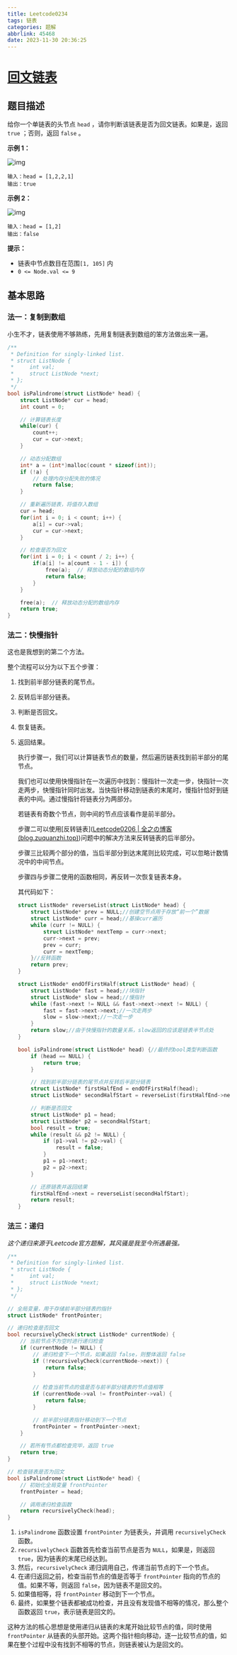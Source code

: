 ```yaml
---
title: Leetcode0234
tags: 链表
categories: 题解
abbrlink: 45468
date: 2023-11-30 20:36:25
---
```


# [回文链表](https://leetcode.cn/problems/palindrome-linked-list/)

## 题目描述

给你一个单链表的头节点 `head` ，请你判断该链表是否为回文链表。如果是，返回 `true` ；否则，返回 `false` 。

 <!--more-->

**示例 1：**

![img](https://assets.leetcode.com/uploads/2021/03/03/pal1linked-list.jpg)

```
输入：head = [1,2,2,1]
输出：true
```

**示例 2：**

![img](https://assets.leetcode.com/uploads/2021/03/03/pal2linked-list.jpg)

```
输入：head = [1,2]
输出：false
```

 

**提示：**

- 链表中节点数目在范围`[1, 105]` 内
- `0 <= Node.val <= 9`



## 基本思路

### 法一：复制到数组

小生不才，链表使用不够熟练，先用复制链表到数组的笨方法做出来一遍。

```c
/**
 * Definition for singly-linked list.
 * struct ListNode {
 *     int val;
 *     struct ListNode *next;
 * };
 */
bool isPalindrome(struct ListNode* head) {
    struct ListNode* cur = head;
    int count = 0;

    // 计算链表长度
    while(cur) {
        count++;
        cur = cur->next;
    }

    // 动态分配数组
    int* a = (int*)malloc(count * sizeof(int));
    if (!a) {
        // 处理内存分配失败的情况
        return false;
    }

    // 重新遍历链表，将值存入数组
    cur = head;
    for(int i = 0; i < count; i++) {
        a[i] = cur->val;
        cur = cur->next;
    }

    // 检查是否为回文
    for(int i = 0; i < count / 2; i++) {
        if(a[i] != a[count - 1 - i]) {
            free(a);  // 释放动态分配的数组内存
            return false;
        }
    }

    free(a);  // 释放动态分配的数组内存
    return true;
}

```

### 法二：快慢指针

这也是我想到的第二个方法。

整个流程可以分为以下五个步骤：

1. 找到前半部分链表的尾节点。

2. 反转后半部分链表。

3. 判断是否回文。

4. 恢复链表。

5. 返回结果。

   

   执行步骤一，我们可以计算链表节点的数量，然后遍历链表找到前半部分的尾节点。

   我们也可以使用快慢指针在一次遍历中找到：慢指针一次走一步，快指针一次走两步，快慢指针同时出发。当快指针移动到链表的末尾时，慢指针恰好到链表的中间。通过慢指针将链表分为两部分。

   若链表有奇数个节点，则中间的节点应该看作是前半部分。

   步骤二可以使用[反转链表]([Leetcode0206 | 全之の博客 (blog.zuquanzhi.top)](http://blog.zuquanzhi.top/2023/11/30/Leetcode0206/#more))问题中的解决方法来反转链表的后半部分。

   步骤三比较两个部分的值，当后半部分到达末尾则比较完成，可以忽略计数情况中的中间节点。

   步骤四与步骤二使用的函数相同，再反转一次恢复链表本身。

   其代码如下：

   ```c
   struct ListNode* reverseList(struct ListNode* head) {
       struct ListNode* prev = NULL;//创建空节点用于存放“前一个”数据
       struct ListNode* curr = head;//基操curr遍历
       while (curr != NULL) {
           struct ListNode* nextTemp = curr->next;
           curr->next = prev;
           prev = curr;
           curr = nextTemp;
       }//反转函数
       return prev;
   }
   
   struct ListNode* endOfFirstHalf(struct ListNode* head) {
       struct ListNode* fast = head;//块指针
       struct ListNode* slow = head;//慢指针
       while (fast->next != NULL && fast->next->next != NULL) {
           fast = fast->next->next;//一次走两步
           slow = slow->next;//一次走一步
       }
       return slow;//由于快慢指针的数量关系，slow返回的应该是链表半节点处
   }
   
   bool isPalindrome(struct ListNode* head) {//最终的bool类型判断函数
       if (head == NULL) {
           return true;
       }
   
       // 找到前半部分链表的尾节点并反转后半部分链表
       struct ListNode* firstHalfEnd = endOfFirstHalf(head);
       struct ListNode* secondHalfStart = reverseList(firstHalfEnd->next);
   
       // 判断是否回文
       struct ListNode* p1 = head;
       struct ListNode* p2 = secondHalfStart;
       bool result = true;
       while (result && p2 != NULL) {
           if (p1->val != p2->val) {
               result = false;
           }
           p1 = p1->next;
           p2 = p2->next;
       }
   
       // 还原链表并返回结果
       firstHalfEnd->next = reverseList(secondHalfStart);
       return result;
   }
   
   ```

   

   

### 法三：递归

*这个递归来源于Leetcode官方题解，其风骚是我至今所遇最强。*



```c
/**
 * Definition for singly-linked list.
 * struct ListNode {
 *     int val;
 *     struct ListNode *next;
 * };
 */

// 全局变量，用于存储前半部分链表的指针
struct ListNode* frontPointer;

// 递归检查是否回文
bool recursivelyCheck(struct ListNode* currentNode) {
    // 当前节点不为空时进行递归检查
    if (currentNode != NULL) {
        // 递归检查下一个节点，如果返回 false，则整体返回 false
        if (!recursivelyCheck(currentNode->next)) {
            return false;
        }
        
        // 检查当前节点的值是否与前半部分链表的节点值相等
        if (currentNode->val != frontPointer->val) {
            return false;
        }

        // 前半部分链表指针移动到下一个节点
        frontPointer = frontPointer->next;
    }

    // 若所有节点都检查完毕，返回 true
    return true;
}

// 检查链表是否为回文
bool isPalindrome(struct ListNode* head) {
    // 初始化全局变量 frontPointer
    frontPointer = head;

    // 调用递归检查函数
    return recursivelyCheck(head);
}

```

1. `isPalindrome` 函数设置 `frontPointer` 为链表头，并调用 `recursivelyCheck` 函数。
2. `recursivelyCheck` 函数首先检查当前节点是否为 `NULL`，如果是，则返回 `true`，因为链表的末尾已经达到。
3. 然后，`recursivelyCheck` 递归调用自己，传递当前节点的下一个节点。
4. 在递归返回之前，检查当前节点的值是否等于 `frontPointer` 指向的节点的值。如果不等，则返回 `false`，因为链表不是回文的。
5. 如果值相等，将 `frontPointer` 移动到下一个节点。
6. 最终，如果整个链表都被成功检查，并且没有发现值不相等的情况，那么整个函数返回 `true`，表示链表是回文的。

这种方法的核心思想是使用递归从链表的末尾开始比较节点的值，同时使用 `frontPointer` 从链表的头部开始。这两个指针相向移动，逐一比较节点的值，如果在整个过程中没有找到不相等的节点，则链表被认为是回文的。




